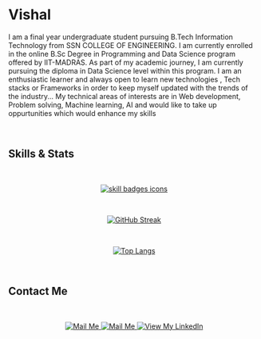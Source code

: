 # Vishal

I am a final year undergraduate student pursuing B.Tech Information Technology from SSN COLLEGE OF ENGINEERING. I am currently enrolled in the online B.Sc Degree in Programming and Data Science program offered by IIT-MADRAS. As part of my academic journey, I am currently pursuing the diploma in Data Science level within this program. I am an enthusiastic learner and always open to learn new technologies , Tech stacks or Frameworks in order to keep myself updated with the trends of the industry... My technical areas of interests are in Web development, Problem solving, Machine learning, AI and would like to take up oppurtunities which would enhance my skills

<br>

## Skills & Stats
<br>

<p align="center">
  <a href="https://github.com/culp-rits?tab=repositories&q=&type=&language=&sort=stargazers" target="_blank">
    <img src="https://skillicons.dev/icons?i=html,css,js,react,nodejs,mongodb,flask,cpp,python,vscode,github,sqlite,bootstrap" alt="skill badges icons" />
  </a>
</p>

<br>

<div align="center">

[![GitHub Streak](https://streak-stats.demolab.com/?user=Vishal1&theme=dark)](https://git.io/streak-stats)

</div>

<br>

<div align="center">
  
  [![Top Langs](https://github-readme-stats.vercel.app/api/top-langs?username=Cod-123&layout=donut-vertical)](https://github.com/anuraghazra/github-readme-stats)

</div>

<br>

## Contact Me
<br>
<p align = 'center'>
  <a href = 'mailto:psk.vishal21@gmail.com' target="_blank"> 
    <img src = 'https://user-images.githubusercontent.com/73932121/156936080-302b8401-fced-44ec-a759-aa17e3476991.svg' alt = "Mail Me">
  </a>
  <a href = 'mailto:vishal2010559@ssn.edu.in' target="_blank"> 
    <img src = 'https://user-images.githubusercontent.com/73932121/156936080-302b8401-fced-44ec-a759-aa17e3476991.svg' alt = "Mail Me">
  </a>
  <a href = 'https://www.linkedin.com/in/vishal-k021/' target="_blank"> 
    <img src = 'https://user-images.githubusercontent.com/73932121/156936120-7d41b2a8-1d04-4fb4-b2db-de468965799f.svg' alt = "View My LinkedIn">
  </a>
</p>




